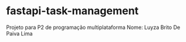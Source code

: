 # fastapi-task-management
Projeto para P2 de programação multiplataforma 
Nome: Luyza Brito De Paiva Lima